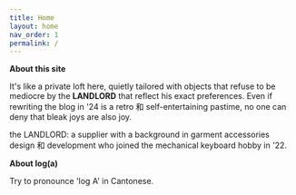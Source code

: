 ```yaml
---
title: Home
layout: home
nav_order: 1
permalink: /
---
```


**About this site**

It's like a private loft here, quietly tailored with objects that refuse to be mediocre by the **LANDLORD** that reflect his exact preferences. Even if rewriting the blog in '24 is a retro 和 self-entertaining pastime, no one can deny that bleak joys are also joy. 

the LANDLORD: a supplier with a background in garment accessories design 和 development who joined the mechanical keyboard hobby in '22.

**About log(a)**

Try to pronounce 'log A' in Cantonese.
